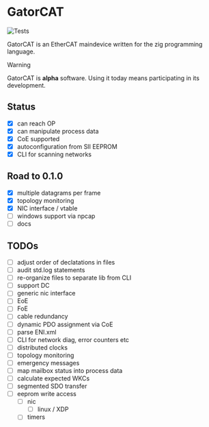 # GatorCAT

![Tests](https://github.com/kj4tmp/gatorcat/actions/workflows/main.yml/badge.svg)

GatorCAT is an EtherCAT maindevice written for the zig programming language.

> [!WARNING]
> GatorCAT is **alpha** software. Using it today means participating in its development.

## Status

- [x] can reach OP
- [x] can manipulate process data
- [x] CoE supported
- [x] autoconfiguration from SII EEPROM
- [x] CLI for scanning networks

## Road to 0.1.0

- [x] multiple datagrams per frame
- [x] topology monitoring
- [x] NIC interface / vtable
- [ ] windows support via npcap
- [ ] docs

## TODOs

- [ ] adjust order of declatations in files
- [ ] audit std.log statements
- [ ] re-organize files to separate lib from CLI
- [ ] support DC
- [ ] generic nic interface
- [ ] EoE
- [ ] FoE
- [ ] cable redundancy
- [ ] dynamic PDO assignment via CoE
- [ ] parse ENI.xml
- [ ] CLI for network diag, error counters etc
- [ ] distributed clocks
- [ ] topology monitoring
- [ ] emergency messages
- [ ] map mailbox status into process data
- [ ] calculate expected WKCs
- [ ] segmented SDO transfer
- [ ] eeprom write access
  - [ ] nic
    - [ ] linux / XDP
  - [ ] timers

